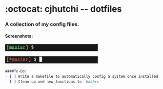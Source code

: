 # :octocat: cjhutchi -- dotfiles

### A collection of my config files.

#### Screenshots:

![alt text](https://github.com/cjhutchi/dotfiles/blob/master/clean.png "Clean repo")

![alt text](https://github.com/cjhutchi/dotfiles/blob/master/dirty.png "Dirty repo")

```markdown
####To-Do:
- [ ] Write a makefile to automatically config a system once installed
- [ ] Clean-up and new functions to `bashrc`
```
